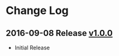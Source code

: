 # Change Log

## 2016-09-08 Release [v1.0.0](https://github.com/voxpupuli/puppet-jolokia/tree/v1.0.0)

- Initial Release
